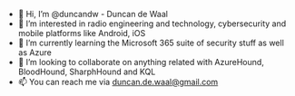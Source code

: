 - 👋 Hi, I’m @duncandw - Duncan de Waal
- 👀 I’m interested in radio engineering and technology, cybersecurity and mobile platforms like Android, iOS
- 🌱 I’m currently learning the Microsoft 365 suite of security stuff as well as Azure
- 💞️ I’m looking to collaborate on anything related with AzureHound, BloodHound, SharphHound and KQL
- 📫 You can reach me via duncan.de.waal@gmail.com

<!---
duncandw/duncandw is a ✨ special ✨ repository because its `README.md` (this file) appears on your GitHub profile.
You can click the Preview link to take a look at your changes.
--->

